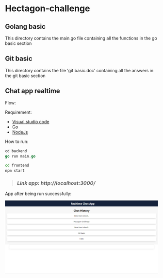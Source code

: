 # Hectagon-challenge


## Golang basic
This directory contains the main.go file containing all the functions in the go basic section

## Git basic
This directory contains the file 'git basic.doc' containing all the answers in the git basic section


## Chat app realtime

Flow:


Requirement:
* [Visual studio code](https://code.visualstudio.com/download)
* [Go](https://go.dev/)
* [NodeJs](https://nodejs.org/en/)

How to run: 

```go
cd backend
go run main.go
```

```cmd
cd frontend
npm start
```

> ### *Link app: http://localhost:3000/*

App after being run successfully:

![alt](images/app.png)